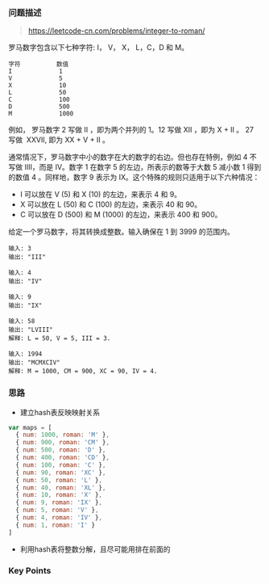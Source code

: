 ### 问题描述

> https://leetcode-cn.com/problems/integer-to-roman/

罗马数字包含以下七种字符: I， V， X， L，C，D 和 M。

```
字符          数值
I             1
V             5
X             10
L             50
C             100
D             500
M             1000
```

例如， 罗马数字 2 写做 II ，即为两个并列的 1。12 写做 XII ，即为 X + II 。 27 写做  XXVII, 即为 XX + V + II 。

通常情况下，罗马数字中小的数字在大的数字的右边。但也存在特例，例如 4 不写做 IIII，而是 IV。数字 1 在数字 5 的左边，所表示的数等于大数 5 减小数 1 得到的数值 4 。同样地，数字 9 表示为 IX。这个特殊的规则只适用于以下六种情况：

* I 可以放在 V (5) 和 X (10) 的左边，来表示 4 和 9。
* X 可以放在 L (50) 和 C (100) 的左边，来表示 40 和 90。 
* C 可以放在 D (500) 和 M (1000) 的左边，来表示 400 和 900。

给定一个罗马数字，将其转换成整数。输入确保在 1 到 3999 的范围内。

```
输入: 3
输出: "III"

输入: 4
输出: "IV"

输入: 9
输出: "IX"

输入: 58
输出: "LVIII"
解释: L = 50, V = 5, III = 3.

输入: 1994
输出: "MCMXCIV"
解释: M = 1000, CM = 900, XC = 90, IV = 4.
```

### 思路

* 建立hash表反映映射关系

```javascript
var maps = [
  { num: 1000, roman: 'M' },
  { num: 900, roman: 'CM' },
  { num: 500, roman: 'D' },
  { num: 400, roman: 'CD' },
  { num: 100, roman: 'C' },
  { num: 90, roman: 'XC' },
  { num: 50, roman: 'L' },
  { num: 40, roman: 'XL' },
  { num: 10, roman: 'X' },
  { num: 9, roman: 'IX' },
  { num: 5, roman: 'V' },
  { num: 4, roman: 'IV' },
  { num: 1, roman: 'I' }
]
```

* 利用hash表将整数分解，且尽可能用排在前面的

### Key Points